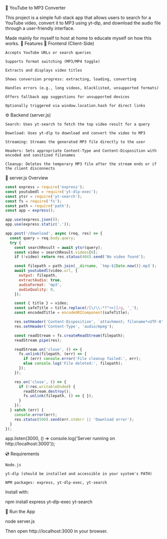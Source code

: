 🎵 YouTube to MP3 Converter

This project is a simple full-stack app that allows users to search for a YouTube video, convert it to MP3 using yt-dlp, and download the audio file through a user-friendly interface.

Made mainly for myself to host at home to educate myself on how this works.
🧩 Features
🔗 Frontend (Client-Side)

    Accepts YouTube URLs or search queries

    Supports format switching (MP3/MP4 toggle)

    Extracts and displays video titles

    Shows conversion progress: extracting, loading, converting

    Handles errors (e.g., long videos, blacklisted, unsupported formats)

    Offers fallback app suggestions for unsupported devices

    Optionally triggered via window.location.hash for direct links

⚙️ Backend (server.js)

    Search: Uses yt-search to fetch the top video result for a query

    Download: Uses yt-dlp to download and convert the video to MP3

    Streaming: Streams the generated MP3 file directly to the user

    Headers: Sets appropriate Content-Type and Content-Disposition with encoded and sanitized filenames

    Cleanup: Deletes the temporary MP3 file after the stream ends or if the client disconnects

📁 server.js Overview
```js
const express = require('express');
const youtubedl = require('yt-dlp-exec');
const ytsr = require('yt-search');
const fs = require('fs');
const path = require('path');
const app = express();

app.use(express.json());
app.use(express.static('.'));

app.post('/download', async (req, res) => {
  const query = req.body.query;
  try {
    const searchResult = await ytsr(query);
    const video = searchResult.videos[0];
    if (!video) return res.status(404).send('No video found');

    const filepath = path.join(__dirname, `tmp-${Date.now()}.mp3`);
    await youtubedl(video.url, {
      output: filepath,
      extractAudio: true,
      audioFormat: 'mp3',
      audioQuality: 0,
    });

    const { title } = video;
    const safeTitle = title.replace(/[\/\\:*?"<>|]/g, '_');
    const encodedTitle = encodeURIComponent(safeTitle);

    res.setHeader('Content-Disposition', `attachment; filename*=UTF-8''${encodedTitle}.mp3`);
    res.setHeader('Content-Type', 'audio/mpeg');

    const readStream = fs.createReadStream(filepath);
    readStream.pipe(res);

    readStream.on('close', () => {
      fs.unlink(filepath, (err) => {
        if (err) console.error('File cleanup failed:', err);
        else console.log('File deleted:', filepath);
      });
    });

    res.on('close', () => {
      if (!res.writableEnded) {
        readStream.destroy();
        fs.unlink(filepath, () => { });
      }
    });
  } catch (err) {
    console.error(err);
    res.status(500).send(err.stderr || 'Download error');
  }
});
```
app.listen(3000, () => console.log('Server running on http://localhost:3000'));

💿 Requirements

    Node.js

    yt-dlp (should be installed and accessible in your system's PATH)

    NPM packages: express, yt-dlp-exec, yt-search

Install with:

npm install express yt-dlp-exec yt-search

🚀 Run the App

node server.js

Then open http://localhost:3000 in your browser.
